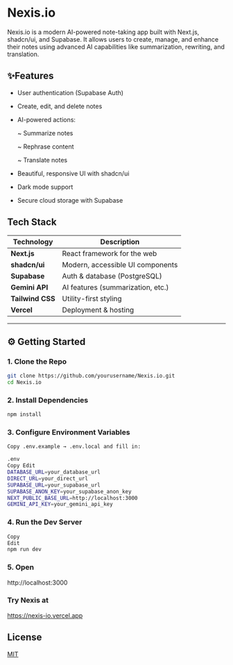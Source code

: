 
 # Nexis.io

Nexis.io is a modern AI-powered note-taking app built with Next.js, shadcn/ui, and Supabase. It allows users to create, manage, and enhance their notes using advanced AI capabilities like summarization, rewriting, and translation.

## ✨Features
- User authentication (Supabase Auth)
- Create, edit, and delete notes
- AI-powered actions:
   
    ~ Summarize notes
   
    ~ Rephrase content
   
    ~ Translate notes

- Beautiful, responsive UI with shadcn/ui
  
- Dark mode support
  
- Secure cloud storage with Supabase

## Tech Stack

| Technology      | Description                |
|-----------------|----------------------------|
| **Next.js**     | React framework for the web |
| **shadcn/ui**   | Modern, accessible UI components |
| **Supabase**    | Auth & database (PostgreSQL) |
| **Gemini API**  | AI features (summarization, etc.) |
| **Tailwind CSS**| Utility-first styling |
| **Vercel**      | Deployment & hosting |
---

## ⚙️ Getting Started

### 1. Clone the Repo

```bash
git clone https://github.com/yourusername/Nexis.io.git
cd Nexis.io 
```
### 2. Install Dependencies

```bash
npm install
```

### 3. Configure Environment Variables

```bash
Copy .env.example → .env.local and fill in:

.env
Copy Edit
DATABASE_URL=your_database_url
DIRECT_URL=your_direct_url
SUPABASE_URL=your_supabase_url
SUPABASE_ANON_KEY=your_supabase_anon_key
NEXT_PUBLIC_BASE_URL=http://localhost:3000
GEMINI_API_KEY=your_gemini_api_key
```
### 4. Run the Dev Server
```bash 
Copy 
Edit
npm run dev
```
### 5. Open

 http://localhost:3000

### Try Nexis at 

https://nexis-io.vercel.app

## License

[MIT](https://choosealicense.com/licenses/mit/)










